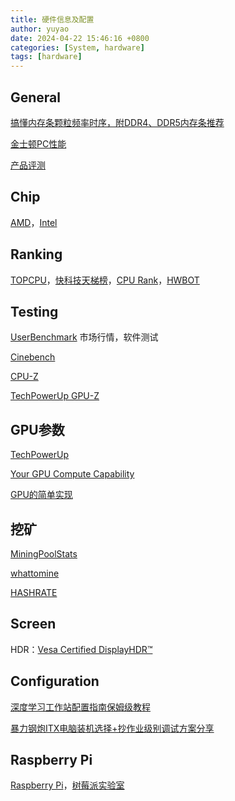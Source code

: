 ```yaml
---
title: 硬件信息及配置
author: yuyao
date: 2024-04-22 15:46:16 +0800 
categories: [System, hardware]
tags: [hardware]
---
```


## General

[搞懂内存条颗粒频率时序，附DDR4、DDR5内存条推荐](https://www.zhihu.com/tardis/zm/art/225796443)

[金士顿PC性能](https://www.kingston.com/cn/blog/pc-performance)

[产品评测](https://www.chiphell.com/)

## Chip

[AMD](https://www.amd.com/en.html)，[Intel](https://ark.intel.com/content/www/us/en/ark.html)

## Ranking

[TOPCPU](https://www.topcpu.net/)，[快科技天梯榜](https://rank.kkj.cn/)，[CPU Rank](https://topic.expreview.com/CPU/)，[HWBOT](https://hwbot.org/)

## Testing

[UserBenchmark](https://www.userbenchmark.com/) 市场行情，软件测试

[Cinebench](https://www.maxon.net/en/cinebench)

[CPU-Z](https://www.cpuid.com/softwares/cpu-z.html)

[TechPowerUp GPU-Z](https://www.techpowerup.com/download/gpu-z/)

## GPU参数

[TechPowerUp](https://www.techpowerup.com/)

[Your GPU Compute Capability](https://developer.nvidia.com/cuda-gpus)

[GPU的简单实现](https://github.com/adam-maj/tiny-gpu)

## 挖矿

[MiningPoolStats](https://miningpoolstats.stream/)

[whattomine](https://whattomine.com/)

[HASHRATE](https://hashrate.no/)

## Screen

HDR：[Vesa Certified DisplayHDR™](https://displayhdr.org/)


## Configuration

[深度学习工作站配置指南保姆级教程](https://www.cvmart.net/community/detail/3940)

[暴力钢炮ITX电脑装机选择+抄作业级别调试方案分享](https://sspai.com/post/82449)

## Raspberry Pi

[Raspberry Pi](https://www.raspberrypi.com/)，[树莓派实验室](https://shumeipai.nxez.com/)
